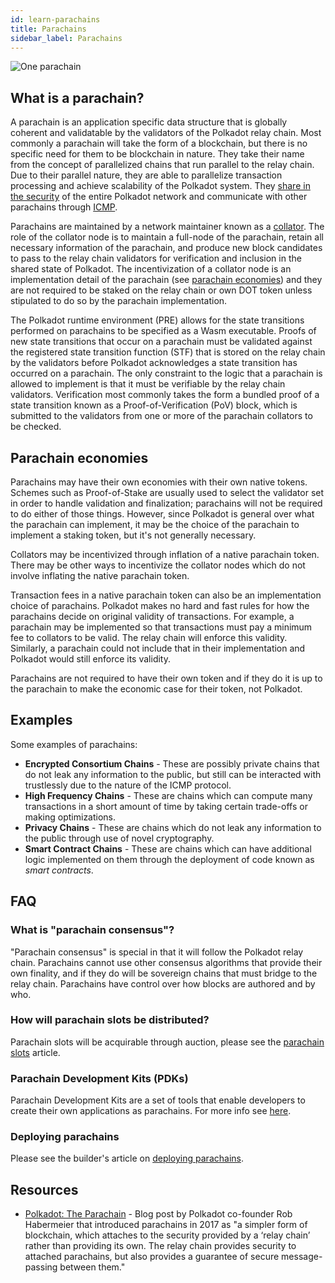 ```yaml
---
id: learn-parachains
title: Parachains
sidebar_label: Parachains
---
```


![One parachain](assets/network/one_parachain.png)

## What is a parachain?

A parachain is an application specific data structure that is globally coherent and validatable by the validators of the Polkadot relay chain. Most commonly a parachain will take the form of a blockchain, but there is no specific need for them to be blockchain in nature. They take their name from the concept of parallelized chains that run parallel to the relay chain. Due to their parallel nature, they are able to parallelize transaction processing and achieve scalability of the Polkadot system. They [share in the security](learn-security) of the entire Polkadot network and communicate with other parachains through [ICMP](learn-interchain).

Parachains are maintained by a network maintainer known as a [collator](maintain-collator). The role of the collator node is to maintain a full-node of the parachain, retain all necessary information of the parachain, and produce new block candidates to pass to the relay chain validators for verification and inclusion in the shared state of Polkadot. The incentivization of a collator node is an implementation detail of the parachain (see [parachain economies](#parachain-economies)) and they are not required to be staked on the relay chain or own DOT token unless stipulated to do so by the parachain implementation.

The Polkadot runtime environment (PRE) allows for the state transitions performed on parachains to be specified as a Wasm executable. Proofs of new state transitions that occur on a parachain must be validated against the registered state transition function (STF) that is stored on the relay chain by the validators before Polkadot acknowledges a state transition has occurred on a parachain. The only constraint to the logic that a parachain is allowed to implement is that it must be verifiable by the relay chain validators. Verification most commonly takes the form a  bundled proof of a state transition known as a Proof-of-Verification (PoV) block, which is submitted to the validators from one or more of the parachain collators to be checked.

## Parachain economies

Parachains may have their own economies with their own native tokens. Schemes such as Proof-of-Stake are usually used to select the validator set in order to handle validation and finalization; parachains will not be required to do either of those things. However, since Polkadot is general over what the parachain can implement, it may be the choice of the parachain to implement a staking token, but it's not generally necessary.

Collators may be incentivized through inflation of a native parachain token. There may be other ways to incentivize the collator nodes which do not involve inflating the native parachain token.

Transaction fees in a native parachain token can also be an implementation choice of parachains. Polkadot makes no hard and fast rules for how the parachains decide on original validity of transactions. For example, a parachain may be implemented so that transactions must pay a minimum fee to collators to be valid. The relay chain will enforce this validity. Similarly, a parachain could not include that in their implementation and Polkadot would still enforce its validity.

Parachains are not required to have their own token and if they do it is up to the parachain to make the economic case for their token, not Polkadot.

## Examples

Some examples of parachains:

- **Encrypted Consortium Chains** - These are possibly private chains that do not leak any information to the public, but still can be interacted with trustlessly due to the nature of the ICMP protocol.
- **High Frequency Chains** - These are chains which can compute many transactions in a short amount of time by taking certain trade-offs or making optimizations.
- **Privacy Chains** - These are chains which do not leak any information to the public through use of novel cryptography.
- **Smart Contract Chains** - These are chains which can have additional logic implemented on them through the deployment of code known as _smart contracts_.

## FAQ

### What is "parachain consensus"?

"Parachain consensus" is special in that it will follow the Polkadot relay chain. Parachains cannot use other consensus algorithms that provide their own finality, and if they do will be sovereign chains that must bridge to the relay chain. Parachains have control over how blocks are authored and by who.

### How will parachain slots be distributed?

Parachain slots will be acquirable through auction, please see the [parachain slots](learn-auction) article.

### Parachain Development Kits (PDKs)

Parachain Development Kits are a set of tools that enable developers to create their own applications as parachains. For more info see [here](build-pdk).

### Deploying parachains

Please see the builder's article on [deploying parachains](build-deploy-parachains).

## Resources

- [Polkadot: The Parachain](https://medium.com/polkadot-network/polkadot-the-parachain-3808040a769a) - Blog post by Polkadot co-founder Rob Habermeier that introduced parachains in 2017 as "a simpler form of blockchain, which attaches to the security provided by a ‘relay chain’ rather than providing its own. The relay chain provides security to attached parachains, but also provides a guarantee of secure message-passing between them."
